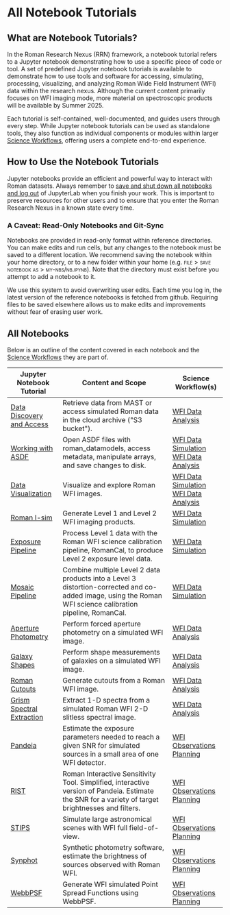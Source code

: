 # All Notebook Tutorials

## What are Notebook Tutorials?
In the Roman Research Nexus (RRN) framework, a notebook tutorial refers to a Jupyter notebook demonstrating how to use a specific piece of code or tool. A set of predefined Jupyter notebook tutorials is available to demonstrate how to use tools and software for accessing, simulating, processing, visualizing, and analyzing Roman Wide Field Instrument (WFI) data within the research nexus. Although the current content primarily focuses on WFI imaging mode, more material on spectroscopic products will be available by Summer 2025.

Each tutorial is self-contained, well-documented, and guides users through every step. While Jupyter notebook tutorials can be used as standalone tools, they also function as individual components or modules within larger [Science Workflows](./workflows.md), offering users a complete end-to-end experience.

## How to Use the Notebook Tutorials
Jupyter notebooks provide an efficient and powerful way to interact with Roman datasets. Always remember to [save and shut down all notebooks and log out](./jupyter.md) of JupyterLab when you finish your work. This is important to preserve resources for other users and to ensure that you enter the Roman Research Nexus in a known state every time.

### A Caveat: Read-Only Notebooks and Git-Sync
Notebooks are provided in read-only format within reference directories. You can make edits and run cells, but any changes to the notebook must be saved to a different location. We recommend saving the notebook within your home directory, or to a new folder within your home (e.g. <span style="font-variant:small-caps;">file > save notebook as > my-nbs/nb.ipynb</span>). Note that the directory must exist before you attempt to add a notebook to it.

We use this system to avoid overwriting user edits. Each time you log in, the latest version of the reference notebooks is fetched from github. Requiring files to be saved elsewhere allows us to make edits and improvements without fear of erasing user work.

## All Notebooks
Below is an outline of the content covered in each notebook and the [Science Workflows](./workflows.md) they are part of. 

| Jupyter Notebook Tutorial                                                                                   | Content and Scope                                                                                                       | Science Workflow(s)                      |
|-------------------------------------------------------------------------------------------------------------|-------------------------------------------------------------------------------------------------------------------------|------------------------------------------|
| [Data Discovery and Access](../content/notebooks/data_discovery_and_access/data_discovery_and_access.ipynb) | Retrieve data from MAST or access simulated Roman data in the cloud archive ("S3 bucket").                                                                          | [WFI Data Analysis](./workflows/wfi-data-analysys.md)                        |
| [Working with ASDF](../content/notebooks/working_with_asdf/working_with_asdf.ipynb)                         | Open ASDF files with roman_datamodels, access metadata, manipulate arrays, and save changes to disk.                     | [WFI Data Simulation](./workflows/wfi-data-sim.md)<br>[WFI Data Analysis](./workflows/wfi-data-analysys.md) |
| [Data Visualization](../content/notebooks/data_visualization/data_visualization.ipynb)                      | Visualize and explore Roman WFI images.                                                               | [WFI Data Simulation](./workflows/wfi-data-sim.md)<br>[WFI Data Analysis](./workflows/wfi-data-analysys.md) |
| [Roman I-sim](../content/notebooks/romanisim/romanisim.ipynb)                                               | Generate Level 1 and Level 2 WFI imaging products.                                                                      | [WFI Data Simulation](./workflows/wfi-data-sim.md)                    |
| [Exposure Pipeline](../content/notebooks/exposure_pipeline/exposure_pipeline.ipynb)                                                     | Process Level 1 data with the Roman WFI science calibration pipeline, RomanCal, to produce Level 2 exposure level data.                                                      | [WFI Data Simulation](./workflows/wfi-data-sim.md) |
| [Mosaic Pipeline](../content/notebooks/mosaic_pipeline/mosaic_pipeline.ipynb)                                                     | Combine multiple Level 2 data products into a Level 3 distortion-corrected and co-added image, using the Roman WFI science calibration pipeline, RomanCal.                                                        | [WFI Data Simulation](./workflows/wfi-data-sim.md) |
| [Aperture Photometry](../content/notebooks/aperture_photometry/aperture_photometry.ipynb)                   | Perform forced aperture photometry on a simulated WFI image.                                                            | [WFI Data Analysis](./workflows/wfi-data-analysys.md)                        |
| [Galaxy Shapes](../content/notebooks/measuring_galaxy_shapes/measuring_galaxy_shapes.ipynb)                 | Perform shape measurements of galaxies on a simulated WFI image.                                                        | [WFI Data Analysis](./workflows/wfi-data-analysys.md)                        |
| [Roman Cutouts](../content/notebooks/roman_cutouts/roman_cutouts.ipynb)                 | Generate cutouts from a Roman WFI image.                                                        | [WFI Data Analysis](./workflows/wfi-data-analysys.md)   
| [Grism Spectral Extraction](../content/notebooks/grism_spectral_extraction/grism_spectral_extraction.ipynb)                 | Extract 1-D spectra from a simulated Roman WFI 2-D slitless spectral image.                                                        | [WFI Data Analysis](./workflows/wfi-data-analysys.md)     |
| [Pandeia](../content/notebooks/pandeia/pandeia.ipynb)                                                       | Estimate the exposure parameters needed to reach a given SNR for simulated sources in a small area of one WFI detector. | [WFI Observations Planning](./workflows/wfi-obs-plan.md)                |
| [RIST](../content/notebooks/rist/rist.ipynb)                                                                | Roman Interactive Sensitivity Tool. Simplified, interactive version of Pandeia. Estimate the SNR for a variety of target brightnesses and filters.          | [WFI Observations Planning](./workflows/wfi-obs-plan.md)                |
| [STIPS](../content/notebooks/stips/stips.ipynb)                                                             | Simulate large astronomical scenes with WFI full field-of-view.                                                         | [WFI Observations Planning](./workflows/wfi-obs-plan.md)                |
| [Synphot](../content/notebooks/synphot/synphot.ipynb)                                 | Synthetic photometry software, estimate the brightness of sources observed with Roman WFI.                              | [WFI Observations Planning](./workflows/wfi-obs-plan.md)                |
| [WebbPSF](../content/notebooks/webbpsf/webbpsf.ipynb)                                                       | Generate WFI simulated Point Spread Functions using WebbPSF.                                                            | [WFI Observations Planning](./workflows/wfi-obs-plan.md)                |
